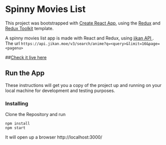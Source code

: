 # Spinny Movies List

This project was bootstrapped with [Create React App](https://github.com/facebook/create-react-app), using the [Redux](https://redux.js.org/) and [Redux Toolkit](https://redux-toolkit.js.org/) template.

A spinny movies list app is made with React and Redux, using [ jikan API ](https://jikan.moe/).
The url `https://api.jikan.moe/v3/search/anime?q=<query>&limit=16&page=<pagenu>`

##[Check it live here](https://spinnymovies.netlify.app/)

## Run the App

These instructions will get you a copy of the project up and running on your local machine for development and testing purposes.

### Installing

Clone the Repository and run

```
npm install
npm start
```

It will open up a browser http://localhost:3000/
